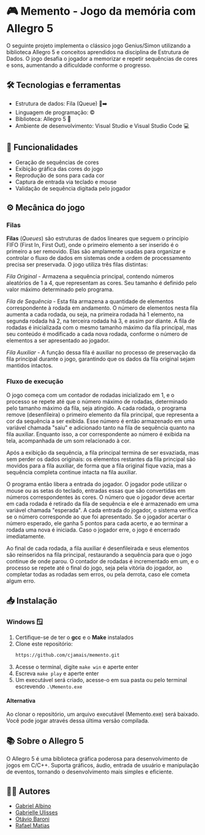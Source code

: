 # 🎮 Memento - Jogo da memória com Allegro 5
O seguinte projeto implementa o clássico jogo Genius/Simon utilizando a biblioteca Allegro 5 e conceitos aprendidos na disciplina de Estrutura de Dados. O jogo desafia o jogador a memorizar e repetir sequências de cores e sons, aumentando a dificuldade conforme o progresso.

## 🛠️ Tecnologias e ferramentas

- Estrutura de dados: Fila (Queue) 🛒➡️
- Linguagem de programação: ©️
- Biblioteca: Allegro 5 🐊
- Ambiente de desenvolvimento: Visual Studio e Visual Studio Code 💻

## 📜 Funcionalidades

- Geração de sequências de cores
- Exibição gráfica das cores do jogo
- Reprodução de sons para cada cor
- Captura de entrada via teclado e mouse
- Validação de sequência digitada pelo jogador

## ⚙️ Mecânica do jogo
### Filas
**Filas** (*Queues*) são estruturas de dados lineares que seguem o princípio FIFO (First In, First Out), onde o primeiro elemento a ser inserido é o primeiro a ser removido. Elas são amplamente usadas para organizar e controlar o fluxo de dados em sistemas onde a ordem de processamento precisa ser preservada. O jogo utiliza três filas distintas:

*Fila Original* - Armazena a sequência principal, contendo números aleatórios de 1 a 4, que representam as cores. Seu tamanho é definido pelo valor máximo determinado pelo programa.

*Fila de Sequência* - Esta fila armazena a quantidade de elementos correspondente à rodada em andamento. O número de elementos nesta fila aumenta a cada rodada, ou seja, na primeira rodada há 1 elemento, na segunda rodada há 2, na terceira rodada há 3, e assim por diante. A fila de rodadas é inicializada com o mesmo tamanho máximo da fila principal, mas seu conteúdo é modificado a cada nova rodada, conforme o número de elementos a ser apresentado ao jogador.

*Fila Auxiliar* - A função dessa fila é auxiliar no processo de preservação da fila principal durante o jogo, garantindo que os dados da fila original sejam mantidos intactos.
### Fluxo de execução
O jogo começa com um contador de rodadas inicializado em 1, e o processo se repete até que o número máximo de rodadas, determinado pelo tamanho máximo da fila, seja atingido. A cada rodada, o programa remove (desenfileira) o primeiro elemento da fila principal, que representa a cor da sequência a ser exibida. Esse número é então armazenado em uma variável chamada "saiu" e adicionado tanto na fila de sequência quanto na fila auxiliar. Enquanto isso, a cor correspondente ao número é exibida na tela, acompanhada de um som relacionado à cor.

Após a exibição da sequência, a fila principal termina de ser esvaziada, mas sem perder os dados originais: os elementos restantes da fila principal são movidos para a fila auxiliar, de forma que a fila original fique vazia, mas a sequência completa continue intacta na fila auxiliar.

O programa então libera a entrada do jogador. O jogador pode utilizar o mouse ou as setas do teclado, entradas essas que são convertidas em números correspondentes às cores. O número que o jogador deve acertar em cada rodada é retirado da fila de sequência e ele é armazenado em uma variável chamada "esperada". A cada entrada do jogador, o sistema verifica se o número corresponde ao que foi apresentado. Se o jogador acertar o número esperado, ele ganha 5 pontos para cada acerto, e ao terminar a rodada uma nova é iniciada. Caso o jogador erre, o jogo é encerrado imediatamente.

Ao final de cada rodada, a fila auxiliar é desenfileirada e seus elementos são reinseridos na fila principal, restaurando a sequência para que o jogo continue de onde parou. O contador de rodadas é incrementado em um, e o processo se repete até o final do jogo, seja pela vitória do jogador, ao completar todas as rodadas sem erros, ou pela derrota, caso ele cometa algum erro.

## 📥 Instalação

<!--- 1. Certifique-se de ter o Allegro 5 instalado em seu sistema.
2. Clone este repositório:
   ```https://github.com/cjamais/genius.git```
3. Compile o código com:
  gcc -o genius main.c queue.c genius.c -lallegro -lallegro_primitives -lallegro_audio -lallegro_acodec
4. Execute o jogo --->

### Windows 🪟
1. Certifique-se de ter o **gcc** e o **Make** instalados
2. Clone este repositório:
   ```bash
   https://github.com/cjamais/memento.git
3. Acesse o terminal, digite `make win` e aperte enter
4. Escreva `make play` e aperte enter
5. Um executável será criado, acesse-o em sua pasta ou pelo terminal escrevendo `.\Memento.exe`

#### Alternativa
Ao clonar o repositório, um arquivo executável (Memento.exe) será baixado. Você pode jogar através dessa última versão compilada. 

##  📚 Sobre o Allegro 5
O Allegro 5 é uma biblioteca gráfica poderosa para desenvolvimento de jogos em C/C++. Suporta gráficos, áudio, entrada de usuário e manipulação de eventos, tornando o desenvolvimento mais simples e eficiente.

## 👨‍💻 Autores
- [Gabriel Albino](https://www.linkedin.com/in/gabrielalbino05/)
- [Gabrielle Ulisses](https://www.linkedin.com/in/gabrielle-ulisses/)
- [Otávio Baroni](https://www.linkedin.com/in/otaviobaroni/)
- [Rafael Matias](https://www.linkedin.com/in/rafael-matias-dev/)

